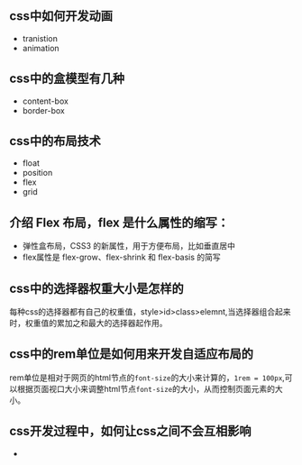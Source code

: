 ## css中如何开发动画

- tranistion
- animation

## css中的盒模型有几种

- content-box
- border-box

## css中的布局技术

- float
- position
- flex
- grid

## 介绍 Flex 布局，flex 是什么属性的缩写：

- 弹性盒布局，CSS3 的新属性，用于方便布局，比如垂直居中
- flex属性是 flex-grow、flex-shrink 和 flex-basis 的简写

## css中的选择器权重大小是怎样的

每种css的选择器都有自己的权重值，style>id>class>elemnt,当选择器组合起来时，权重值的累加之和最大的选择器起作用。

## css中的rem单位是如何用来开发自适应布局的

rem单位是相对于网页的html节点的`font-size`的大小来计算的，`1rem = 100px`,可以根据页面视口大小来调整html节点`font-size`的大小，从而控制页面元素的大小。

## css开发过程中，如何让css之间不会互相影响

- 

